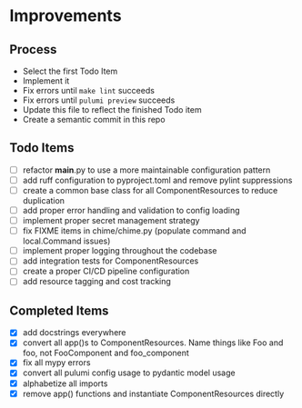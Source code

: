 # Improvements

## Process

- Select the first Todo Item
- Implement it
- Fix errors until `make lint` succeeds
- Fix errors until `pulumi preview` succeeds
- Update this file to reflect the finished Todo item
- Create a semantic commit in this repo

## Todo Items

- [ ] refactor __main__.py to use a more maintainable configuration pattern
- [ ] add ruff configuration to pyproject.toml and remove pylint suppressions
- [ ] create a common base class for all ComponentResources to reduce duplication
- [ ] add proper error handling and validation to config loading
- [ ] implement proper secret management strategy
- [ ] fix FIXME items in chime/chime.py (populate command and local.Command issues)
- [ ] implement proper logging throughout the codebase
- [ ] add integration tests for ComponentResources
- [ ] create a proper CI/CD pipeline configuration
- [ ] add resource tagging and cost tracking

## Completed Items

- [x] add docstrings everywhere
- [x] convert all app()s to ComponentResources. Name things like Foo and foo, not FooComponent and foo_component
- [x] fix all mypy errors
- [x] convert all pulumi config usage to pydantic model usage
- [x] alphabetize all imports
- [x] remove app() functions and instantiate ComponentResources directly 